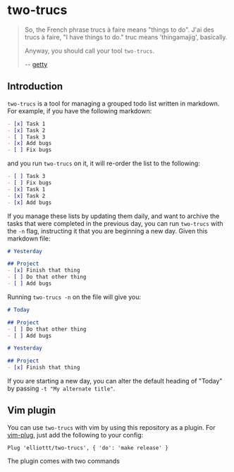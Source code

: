 
# two-trucs

> So, the French phrase trucs à faire means "things to do". J'ai des trucs à
> faire, "I have things to do." truc means 'thingamajig', basically.
>
> Anyway, you should call your tool `two-trucs`.
>
> -- [getty](https://twitter.com/aisamanra)

## Introduction

`two-trucs` is a tool for managing a grouped todo list written in markdown. For
example, if you have the following markdown:

```markdown
- [x] Task 1
- [x] Task 2
- [ ] Task 3
- [x] Add bugs
- [ ] Fix bugs
```

and you run `two-trucs` on it, it will re-order the list to the following:

```markdown
- [ ] Task 3
- [ ] Fix bugs
- [x] Task 1
- [x] Task 2
- [x] Add bugs
```

If you manage these lists by updating them daily, and want to archive the tasks
that were completed in the previous day, you can run `two-trucs` with the `-n`
flag, instructing it that you are beginning a new day. Given this markdown file:

```markdown
# Yesterday

## Project
- [x] Finish that thing
- [ ] Do that other thing
- [ ] Add bugs
```

Running `two-trucs -n` on the file will give you:

```markdown
# Today

## Project
- [ ] Do that other thing
- [ ] Add bugs

# Yesterday

## Project
- [x] Finish that thing
```

If you are starting a new day, you can alter the default heading of "Today" by
passing `-t "My alternate title"`.

## Vim plugin

You can use `two-trucs` with vim by using this repository as a plugin. For
[vim-plug](https://github.com/junegunn/vim-plug), just add the following to your
config:

```vim
Plug 'elliottt/two-trucs', { 'do': 'make release' }
```

The plugin comes with two commands
